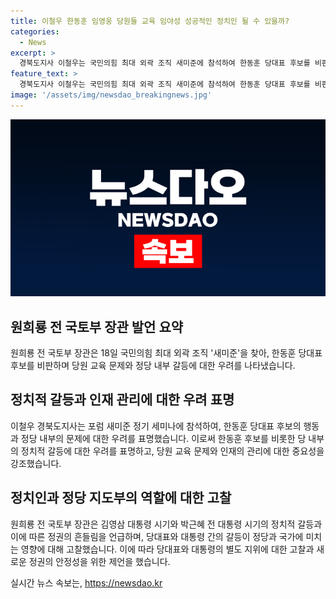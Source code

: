 ```yaml
---
title: 이철우 한동훈 임영웅 당원들 교육 임야성 성공적인 정치인 될 수 있을까?
categories:
  - News
excerpt: >
  경북도지사 이철우는 국민의힘 최대 외곽 조직 새미준에 참석하여 한동훈 당대표 후보를 비판했다. 그는 당원들이 후보를 탤런트처럼 대우하고, 당 대표와 대통령이 싸움으로 정권을 빼앗겼다며 당대표 제도를 없애야 한다고 주장했다. 또한 당원 교육의 부족을 지적하며 정치인의 역량과 경험이 중요하다고 강조했다.
feature_text: >
  경북도지사 이철우는 국민의힘 최대 외곽 조직 새미준에 참석하여 한동훈 당대표 후보를 비판했다. 그는 당원들이 후보를 탤런트처럼 대우하고, 당 대표와 대통령이 싸움으로 정권을 빼앗겼다며 당대표 제도를 없애야 한다고 주장했다. 또한 당원 교육의 부족을 지적하며 정치인의 역량과 경험이 중요하다고 강조했다.
image: '/assets/img/newsdao_breakingnews.jpg'
---
```


<p><img src="/assets/img/newsdao_breakingnews.jpg" alt="pcversion 속보" /></p>

<h2 data-ke-size="size26">원희룡 전 국토부 장관 발언 요약</h2>

<p data-ke-size="size16">원희룡 전 국토부 장관은 18일 국민의힘 최대 외곽 조직 '새미준'을 찾아, 한동훈 당대표 후보를 비판하며 당원 교육 문제와 정당 내부 갈등에 대한 우려를 나타냈습니다.</p>

<h2 data-ke-size="size26">정치적 갈등과 인재 관리에 대한 우려 표명</h2>

<p data-ke-size="size16">이철우 경북도지사는 포럼 새미준 정기 세미나에 참석하여, 한동훈 당대표 후보의 행동과 정당 내부의 문제에 대한 우려를 표명했습니다. 이로써 한동훈 후보를 비롯한 당 내부의 정치적 갈등에 대한 우려를 표명하고, 당원 교육 문제와 인재의 관리에 대한 중요성을 강조했습니다.</p>

<h2 data-ke-size="size26">정치인과 정당 지도부의 역할에 대한 고찰</h2>

<p data-ke-size="size16">원희룡 전 국토부 장관은 김영삼 대통령 시기와 박근혜 전 대통령 시기의 정치적 갈등과 이에 따른 정권의 흔들림을 언급하며, 당대표와 대통령 간의 갈등이 정당과 국가에 미치는 영향에 대해 고찰했습니다. 이에 따라 당대표와 대통령의 별도 지위에 대한 고찰과 새로운 정권의 안정성을 위한 제언을 했습니다.</p>
실시간 뉴스 속보는, <a href="https://newsdao.kr" rel="dofollow">https://newsdao.kr</a>


